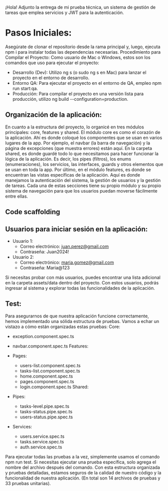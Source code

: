 ¡Hola! Adjunto la entrega de mi prueba técnica, un sistema de gestión de tareas que emplea servicios y JWT para la autenticación.

# Pasos Iniciales:

Asegúrate de clonar el repositorio desde la rama principal y, luego, ejecuta npm i para instalar todas las dependencias necesarias.
Procedimiento para Compilar el Proyecto:
Como usuario de Mac o Windows, estos son los comandos que uso para ejecutar el proyecto:
* Desarrollo (Dev): Utilizo ng s (o sudo ng s en Mac) para lanzar el proyecto en el entorno de desarrollo.
* Entorno QA: Para ejecutar el proyecto en el entorno de QA, empleo npm run start:qa.
* Producción: Para compilar el proyecto en una versión lista para producción, utilizo ng build --configuration=production.

## Organización de la aplicación:

En cuanto a la estructura del proyecto, lo organicé en tres módulos principales: core, features y shared.
El módulo core es como el corazón de la aplicación. Ahí es donde coloqué los componentes que se usan en varios lugares de la app. Por ejemplo, el navbar (la barra de navegación) y la página de excepciones (que muestra errores) están aquí.
En la carpeta shared, es donde guardé todo lo que necesitamos para hacer funcionar la lógica de la aplicación. Es decir, los pipes (filtros), los enums (enumeraciones), los servicios, las interfaces, guards y otros elementos que se usan en toda la app.
Por último, en el módulo features, es donde se encuentran las vistas específicas de la aplicación. Aquí es donde manejamos la autenticación del sistema, la gestión de usuarios y la gestión de tareas. Cada una de estas secciones tiene su propio módulo y su propio sistema de navegación para que los usuarios puedan moverse fácilmente entre ellas.
## Code scaffolding

## Usuarios para iniciar sesión en la aplicación:

* Usuario 1:
    * Correo electrónico: juan.perez@gmail.com
    * Contraseña: Juan2024!
* Usuario 2:
    * Correo electrónico: maria.gomez@gmail.com
    * Contraseña: Maria@123
      
Si necesitas probar con más usuarios, puedes encontrar una lista adicional en la carpeta assets/data dentro del proyecto. Con estos usuarios, podrás ingresar al sistema y explorar todas las funcionalidades de la aplicación.

## Test: 

Para asegurarnos de que nuestra aplicación funcione correctamente, hemos implementado una sólida estructura de pruebas. Vamos a echar un vistazo a cómo están organizadas estas pruebas:
Core:
* exception.component.spec.ts
* navbar.component.spec.ts
Features:
* Pages:
    * users-list.component.spec.ts
    * tasks-list.component.spec.ts
    * home.component.spec.ts
    * pages.component.spec.ts
    * login.component.spec.ts
Shared:
* Pipes:
    * tasks-level.pipe.spec.ts
    * tasks-status.pipe.spec.ts
    * users-status.pipe.spec.ts

* Services:
    * users.service.spec.ts
    * tasks.service.spec.ts
    * auth.service.spec.ts

Para ejecutar todas las pruebas a la vez, simplemente usamos el comando npm run test. Si necesitas ejecutar una prueba específica, solo agrega el nombre del archivo después del comando. Con esta estructura organizada y pruebas detalladas, estamos seguros de la calidad de nuestro código y la funcionalidad de nuestra aplicación. (En total son 14 archivos de pruebas y 33 pruebas unitarias).
